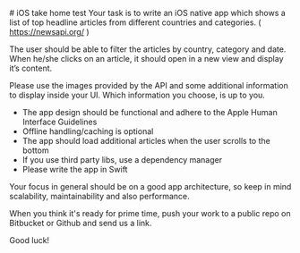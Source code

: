 # iOS take home test
Your task is to write an iOS native app which shows a list of top headline articles from different countries and categories. ( https://newsapi.org/ )

The user should be able to filter the articles by country, category and date. When he/she clicks on an article, it should open in a new view and display it’s content. 

Please use the images provided by the API and some additional information to display inside your UI. Which information you choose, is up to you.

- The app design should be functional and adhere to the Apple Human Interface Guidelines
- Offline handling/caching is optional
- The app should load additional articles when the user scrolls to the bottom
- If you use third party libs, use a dependency manager
- Please write the app in Swift

Your focus in general should be on a good app architecture, so keep in mind scalability, maintainability and also performance.

When you think it's ready for prime time, push your work to a public repo on Bitbucket or Github and send us a link.

Good luck!


